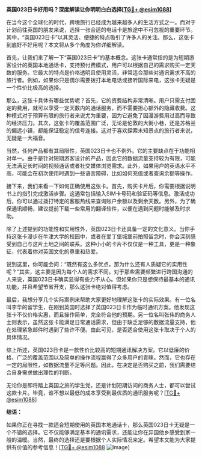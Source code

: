 **英国023日卡好用吗？深度解读让你明明白白选择[[TG💪+ @esim1088](https://t.me/s/esim1088)]**

在当今这个全球化的时代，跨境旅行已经成为越来越多人的生活方式之一。而对于计划前往英国的朋友来说，选择一张合适的电话卡是旅途中不可忽视的重要环节。其中，“英国023日卡”以其灵活、便捷的特点吸引了许多人的关注。那么，这张卡到底好不好用呢？本文将从多个角度为你详细解读。

首先，让我们来了解一下“英国023日卡”的基本概念。这张卡通常指的是为短期游客设计的英国本地通话卡，支持预付费模式，用户可以根据自己的需求购买一定天数的服务。它最大的特点是价格透明且使用灵活，非常适合那些对通讯需求不高的旅行者。例如，如果你只是偶尔需要拨打本地电话或接听国际来电，这张卡无疑是一个性价比极高的选择。

那么，这张卡具体有哪些优势呢？首先，它的资费结构非常清晰。用户只需支付固定的费用，就可以享受一定天数内的通话服务，而不需要担心额外的隐藏收费。这种模式对于预算有限的旅行者来说尤为重要，因为它避免了因漫游费用过高而导致的经济压力。其次，这张卡的覆盖范围广泛，无论是伦敦的大街小巷，还是苏格兰的偏远小镇，都能保证稳定的信号连接。这对于喜欢探索未知景点的旅行者来说，无疑是一大福音。

当然，任何产品都有其局限性，英国023日卡也不例外。它的主要缺点在于功能相对单一。由于是针对短期游客设计的产品，因此它的数据流量支持较为有限，可能无法满足长时间的视频通话或者社交媒体浏览需求。此外，如果用户的英语水平不高，可能会在初次使用时遇到一些语言障碍，比如如何充值或者查询余额等操作。

接下来，我们来看一下如何正确使用这张卡。首先，购买卡片后，你需要根据说明书上的指引完成激活步骤。这通常包括输入SIM卡号码和验证码等信息。激活成功后，你可以通过拨打特定的客服热线来查询账户余额以及剩余天数。另外，为了确保通讯顺畅，建议提前下载一些常用的翻译软件，以便在遇到问题时能够及时求助。

除了上述提到的功能性和实用性外，英国023日卡还具备一定的文化意义。当你手持这张卡漫步在牛津大学的校园中，或者在爱丁堡城堡前拍照留念时，你会深刻感受到自己与这片土地之间的联系。这种小小的卡片不仅仅是一种工具，更是一种象征，代表着你对英国文化的尊重和热爱。

说到这里，你可能会问：“既然有这么多优点，那为什么还有人质疑它的实用性呢？”其实，这主要是因为每个人的需求不同。对于那些需要频繁进行跨国沟通的人来说，英国023日卡确实显得有些力不从心。但如果你只是想保持最基本的通讯功能，并且希望节省开支，那么这张卡绝对值得考虑。

最后，我想分享几个实际案例来帮助大家更好地理解这张卡的实际效果。有一位名叫李华的留学生，在刚到英国时选择了英国023日卡作为临时通讯方案。他发现这张卡不仅价格实惠，而且操作简单，完全符合他的预期。另一位名叫张伟的商务人士则表示，虽然这张卡能满足日常通话需求，但由于缺乏足够的数据流量支持，他在处理紧急邮件时遇到了些许不便。由此可见，是否适合使用这张卡取决于个人的具体情况。

综上所述，英国023日卡是一款性价比较高的短期通讯解决方案。它以低廉的价格、广泛的覆盖范围以及简单的操作流程赢得了众多用户的青睐。然而，它也存在一定的局限性，如数据流量不足等问题。因此，在决定是否购买之前，我们需要结合自身需求做出理性的判断。

无论你是即将踏上英国之旅的学生党，还是计划短期访问的商务人士，都可以尝试这款卡片。毕竟，谁不想以最低的成本享受到最优质的通讯服务呢？[[TG💪+ @esim1088](https://t.me/s/esim1088)]

**结语：**

如果你正在寻找一款适合短期使用的英国本地通话卡，那么英国023日卡无疑是一个不错的选择。它不仅能够满足基本的通讯需求，还能让你在异国他乡感受到家一般的温暖。当然，最终的选择还是要根据个人实际情况来定。希望本文能为大家提供有价值的参考信息！[[TG💪+ @esim1088](https://t.me/s/esim1088) ![Image](https://i.postimg.cc/4NQfJmqS/Snipaste-2025-05-13-00-14-12.png)]